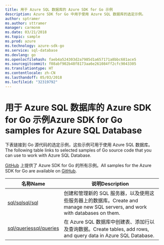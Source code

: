 ```yaml
---
title: 用于 Azure SQL 数据库的 Azure SDK for Go 示例
description: Azure SDK for Go 中用于使用 Azure SQL 数据库的选定示例。
author: sptramer
ms.author: sttramer
manager: carmonm
ms.date: 03/21/2018
ms.topic: sample
ms.prod: azure
ms.technology: azure-sdk-go
ms.service: sql-database
ms.devlang: go
ms.openlocfilehash: faeb4a524303d2a7985d1a657171a8bbc681ace5
ms.sourcegitcommit: f08abf902b48f8173aa6e261084ff2cfc9043305
ms.translationtype: HT
ms.contentlocale: zh-CN
ms.lasthandoff: 05/03/2018
ms.locfileid: "32319792"
---
```

# <a name="azure-sdk-for-go-samples-for-azure-sql-database"></a><span data-ttu-id="d9d54-103">用于 Azure SQL 数据库的 Azure SDK for Go 示例</span><span class="sxs-lookup"><span data-stu-id="d9d54-103">Azure SDK for Go samples for Azure SQL Database</span></span>

<span data-ttu-id="d9d54-104">下表链接到 Go 源代码的选定示例，这些示例可用于使用 Azure SQL 数据库。</span><span class="sxs-lookup"><span data-stu-id="d9d54-104">The following table links to selected samples of Go source code that you can use to work with Azure SQL Database.</span></span>

<span data-ttu-id="d9d54-105">[GitHub](https://github.com/Azure-Samples/azure-sdk-for-go-samples) 上提供了 Azure SDK for Go 的所有示例。</span><span class="sxs-lookup"><span data-stu-id="d9d54-105">All samples for the Azure SDK for Go are available on [GitHub](https://github.com/Azure-Samples/azure-sdk-for-go-samples).</span></span>

| <span data-ttu-id="d9d54-106">名称</span><span class="sxs-lookup"><span data-stu-id="d9d54-106">Name</span></span> | <span data-ttu-id="d9d54-107">说明</span><span class="sxs-lookup"><span data-stu-id="d9d54-107">Description</span></span> |
|------|-------------|
| [<span data-ttu-id="d9d54-108">sql/sql</span><span class="sxs-lookup"><span data-stu-id="d9d54-108">sql/sql</span></span>](https://github.com/Azure-Samples/azure-sdk-for-go-samples/blob/master/sql/sql.go) | <span data-ttu-id="d9d54-109">创建和管理新的 SQL 服务器，以及使用这些服务器上的数据库。</span><span class="sxs-lookup"><span data-stu-id="d9d54-109">Create and manage new SQL servers, and work with databases on them.</span></span> |
| [<span data-ttu-id="d9d54-110">sql/queries</span><span class="sxs-lookup"><span data-stu-id="d9d54-110">sql/queries</span></span>](https://github.com/Azure-Samples/azure-sdk-for-go-samples/blob/master/sql/queries.go) | <span data-ttu-id="d9d54-111">在 Azure SQL 数据库中创建表、添加行以及查询数据。</span><span class="sxs-lookup"><span data-stu-id="d9d54-111">Create tables, add rows, and query data in Azure SQL Database.</span></span> |

